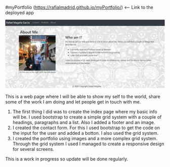 #myPortfolio (https://rafialmadrid.github.io/myPortfolio/) <-- Link to the deployed app

<img src="images/portfolioSample.png" alt="Deployed app">

This is a web page where I will be able to show my self to the world, share some of the work I am doing and let people get in touch with me.

1. The first thing I did was to create the index page where my basic info will be. I used bootstrap to create a simple grid system with a couple of headings, paragraphs and a list. Also I added a footer and an image.
2. I created the contact form. For this I used bootstrap to get the code on the input for the user and added a botton. I also used the grid system.
3. I created the portfolio using images and a more complex grid system. Through the grid system I used I managed to create a responsive design for several screens.

This is a work in progress so update will be done regularly.